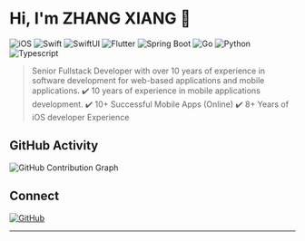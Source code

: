 # Hi, I'm ZHANG XIANG 👋

![iOS](https://img.shields.io/badge/-000000?style=flat-square&logo=ios&logoColor=white)
![Swift](https://img.shields.io/badge/-Swift-FA7343?style=flat-square&logo=swift&logoColor=white)
![SwiftUI](https://img.shields.io/badge/-SwiftUI-0062D3?style=flat-square&logo=swift&logoColor=white)
![Flutter](https://img.shields.io/badge/-Flutter-02569B?style=flat-square&logo=flutter&logoColor=white)
![Spring Boot](https://img.shields.io/badge/-SpringBoot-6DB33F?style=flat-square&logo=springboot&logoColor=white)
![Go](https://img.shields.io/badge/-Go-00ADD8?style=flat-square&logo=go&logoColor=white)
![Python](https://img.shields.io/badge/-Python-3776AB?style=flat-square&logo=python&logoColor=black)
![Typescript](https://img.shields.io/badge/-Typescript-3178C6?style=flat-square&logo=typescript&logoColor=black)

> Senior Fullstack Developer with over 10 years of experience in software development for web-based applications and mobile applications.
✔️ 10 years of experience in mobile applications development.
✔️ 10+ Successful Mobile Apps (Online)
✔️ 8+ Years of iOS developer Experience


## GitHub Activity

![GitHub Contribution Graph](https://ghchart.rshah.org/zhangxiang-1222)

## Connect

[![GitHub](https://img.shields.io/badge/-Follow-181717?style=flat-square&logo=github&logoColor=white)](https://github.com/zhangxiang-1222)

---

